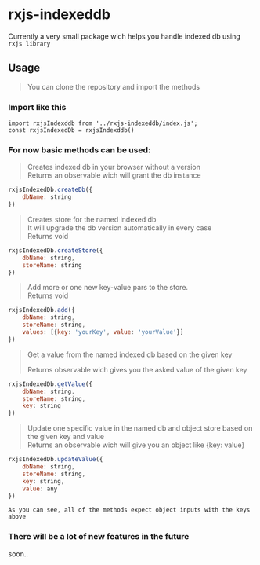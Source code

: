 # rxjs-indexeddb

Currently a very small package wich helps you handle indexed db using `rxjs library`

## Usage
> You can clone the repository and import the methods  
> 

### Import like this
```
import rxjsIndexddb from '../rxjs-indexeddb/index.js';
const rxjsIndexedDb = rxjsIndexddb()
```

### For now basic methods can be used:  
> Creates indexed db in your browser without a version  
> Returns an observable wich will grant the db instance
```javascript
rxjsIndexedDb.createDb({
    dbName: string
})
```  
> Creates store for the named indexed db  
> It will upgrade the db version automatically in every case  
> Returns void

```javascript
rxjsIndexedDb.createStore({
    dbName: string,
    storeName: string
})
```
> Add more or one new key-value pars to the store.  
> Returns void
```javascript
rxjsIndexedDb.add({
    dbName: string,
    storeName: string,
    values: [{key: 'yourKey', value: 'yourValue'}]
})
```
> Get a value from the named indexed db based on the given key  
> 
> Returns observable wich gives you the asked value of the given key
```javascript
rxjsIndexedDb.getValue({
    dbName: string,
    storeName: string,
    key: string
})
```
> Update one specific value in the named db and object store based  on the given key and value  
> Returns an observable wich will give you an object like {key: value}
```javascript
rxjsIndexedDb.updateValue({
    dbName: string,
    storeName: string,
    key: string,
    value: any
})
```
`As you can see, all of the methods expect object inputs with the keys above ` 

### There will be a lot of new features in the future
soon..